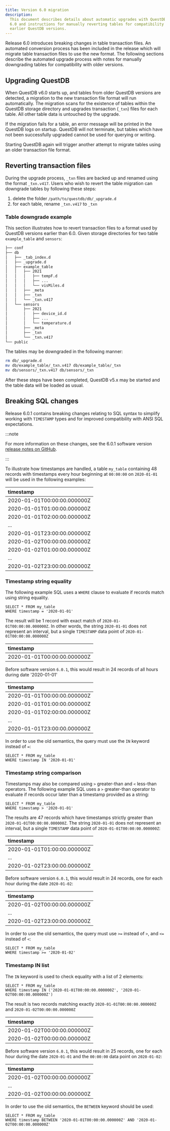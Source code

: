 ```yaml
---
title: Version 6.0 migration
description:
  This document describes details about automatic upgrades with QuestDB version
  6.0 and instructions for manually reverting tables for compatibility with
  earlier QuestDB versions.
---
```


Release 6.0 introduces breaking changes in table transaction files. An automated
conversion process has been included in the release which will migrate table
transaction files to use the new format. The following sections describe the
automated upgrade process with notes for manually downgrading tables for
compatibility with older versions.

## Upgrading QuestDB

When QuestDB v6.0 starts up, and tables from older QuestDB versions are
detected, a migration to the new transaction file format will run automatically.
The migration scans for the existence of tables within the QuestDB storage
directory and upgrades transaction (`_txn`) files for each table. All other
table data is untouched by the upgrade.

If the migration fails for a table, an error message will be printed in the
QuestDB logs on startup. QuestDB will not terminate, but tables which have not
been successfully upgraded cannot be used for querying or writing.

Starting QuestDB again will trigger another attempt to migrate tables using an
older transaction file format.

## Reverting transaction files

During the upgrade process, `_txn` files are backed up and renamed using the
format `_txn.v417`. Users who wish to revert the table migration can downgrade
tables by following these steps:

1. delete the folder `/path/to/questdb/db/_upgrade.d`
2. for each table, rename `_txn.v417` to `_txn`

### Table downgrade example

This section illustrates how to revert transaction files to a format used by
QuestDB versions earlier than 6.0. Given storage directories for two table
`example_table` and `sensors`:

```bash title="path/to/qdb"
├── conf
├── db
│   ├── _tab_index.d
│   ├── _upgrade.d
│   ├── example_table
│   │   ├── 2021
│   │   │   ├── tempF.d
│   │   │   ├── ...
│   │   │   └── visMiles.d
│   │   ├── _meta
│   │   ├── _txn
│   │   └── _txn.v417
│   └── sensors
│       ├── 2021
│       │   ├── device_id.d
│       │   ├── ...
│       │   └── temperature.d
│       ├── _meta
│       ├── _txn
│       └── _txn.v417
└── public
```

The tables may be downgraded in the following manner:

```bash
rm db/_upgrade.d
mv db/example_table/_txn.v417 db/example_table/_txn
mv db/sensors/_txn.v417 db/sensors/_txn
```

After these steps have been completed, QuestDB v5.x may be started and the table
data will be loaded as usual.

## Breaking SQL changes

Release 6.0.1 contains breaking changes relating to SQL syntax to simplify
working with `TIMESTAMP` types and for improved compatibility with ANSI SQL
expectations.

:::note

For more information on these changes, see the 6.0.1 software version
[release notes on GitHub](https://github.com/questdb/questdb/releases/tag/6.0.1).

:::

To illustrate how timestamps are handled, a table `my_table` containing 48
records with timestamps every hour beginning at `00:00:00` on `2020-01-01` will
be used in the following examples:

|timestamp                  |
|:--------------------------|
|2020-01-01T00:00:00.000000Z|
|2020-01-01T01:00:00.000000Z|
|2020-01-01T02:00:00.000000Z|
|...                        |
|2020-01-01T23:00:00.000000Z|
|2020-01-02T00:00:00.000000Z|
|2020-01-02T01:00:00.000000Z|
|...                        |
|2020-01-02T23:00:00.000000Z|

### Timestamp string equality

The following example SQL uses a `WHERE` clause to evaluate if records match
using string equality.

```questdb-sql title="Timestamp string equality"
SELECT * FROM my_table
WHERE timestamp = '2020-01-01'
```

The result will be 1 record with exact match of `2020-01-01T00:00:00.000000Z`.
In other words, the string `2020-01-01` does not represent an interval, but a
single `TIMESTAMP` data point of `2020-01-01T00:00:00.000000Z`

|timestamp                  |
|:--------------------------|
|2020-01-01T00:00:00.000000Z|

Before software version `6.0.1`, this would result in 24 records of all hours
during date '2020-01-01'

|timestamp                  |
|:--------------------------|
|2020-01-01T00:00:00.000000Z|
|2020-01-01T01:00:00.000000Z|
|2020-01-01T02:00:00.000000Z|
|...                        |
|2020-01-01T23:00:00.000000Z|

In order to use the old semantics, the query must use the `IN` keyword instead
of `=`:

```questdb-sql title="Timestamp string equality using IN"
SELECT * FROM my_table
WHERE timestamp IN '2020-01-01'
```

### Timestamp string comparison

Timestamps may also be compared using `>` greater-than and `<` less-than
operators. The following example SQL uses a `>` greater-than operator to
evaluate if records occur later than a timestamp provided as a string:

```questdb-sql title="Timestamp string equality"
SELECT * FROM my_table
WHERE timestamp > '2020-01-01'
```

The results are 47 records which have timestamps strictly greater than
`2020-01-01T00:00:00.000000Z`. The string `2020-01-01` does not represent an
interval, but a single `TIMESTAMP` data point of `2020-01-01T00:00:00.000000Z`:

|timestamp                  |
|:--------------------------|
|2020-01-01T01:00:00.000000Z|
|...                        |
|2020-01-02T23:00:00.000000Z|

Before software version `6.0.1`, this would result in 24 records, one for each
hour during the date `2020-01-02`:

|timestamp                  |
|:--------------------------|
|2020-01-02T00:00:00.000000Z|
|...                        |
|2020-01-02T23:00:00.000000Z|

In order to use the old semantics, the query must use `>=` instead of `>`, and
`<=` instead of `<`:

```questdb-sql title="Greater than or equal to a string timestamp"
SELECT * FROM my_table
WHERE timestamp >= '2020-01-02'
```

### Timestamp IN list

The `IN` keyword is used to check equality with a list of 2 elements:

```questdb-sql title="Timestamp IN string list"
SELECT * FROM my_table
WHERE timestamp IN ('2020-01-01T00:00:00.000000Z', '2020-01-02T00:00:00.000000Z')
```

The result is two records matching exactly `2020-01-01T00:00:00.000000Z` and
`2020-01-02T00:00:00.000000Z`

|timestamp                  |
|:--------------------------|
|2020-01-02T00:00:00.000000Z|
|2020-01-02T00:00:00.000000Z|

Before software version `6.0.1`, this would result in 25 records, one for each
hour during the date `2020-01-01` and the `00:00:00` data point on `2020-01-02`:

|timestamp                  |
|:--------------------------|
|2020-01-02T00:00:00.000000Z|
|...                        |
|2020-01-02T00:00:00.000000Z|

In order to use the old semantics, the `BETWEEN` keyword should be used:

```questdb-sql title="Timestamp string equality using BETWEEN"
SELECT * FROM my_table
WHERE timestamp BETWEEN '2020-01-01T00:00:00.000000Z' AND '2020-01-02T00:00:00.000000Z'
```
